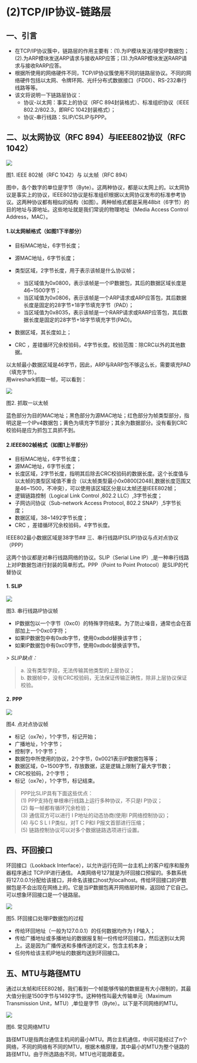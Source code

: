 # (2)TCP/IP协议-链路层


## 一、引言

* 在TCP/IP协议簇中，链路层的作用主要有：(1).为IP模块发送/接受IP数据包；(2).为ARP模块发送ARP请求与接收ARP应答；(3).为RARP模块发送RARP请求与接收RARP应答。
* 根据所使用的网络硬件不同，TCP/IP协议簇使用不同的链路层协议。不同的网络硬件包括以太网、令牌环网、光纤分布式数据接口（FDDI）、RS-232串行线路等等。
* 该文将说明一下链路层协议：
    * 协议-以太网：事实上的协议（RFC 894封装格式）、标准组织协议（IEEE 802.2/802.3，即RFC 1042封装格式）；
    * 协议-串行线路：SLIP/CSLIP与PPP。

## 二、以太网协议（RFC 894）与IEEE802协议（RFC 1042）

![][1]



图1. IEEE 802帧（RFC 1042）与 以太帧（RFC 894）

图中，各个数字的单位是字节（Byte）。这两种协议，都是以太网上的。以太网协议是事实上的协议，IEEE802协议是标准组织根据以太网协议发布的标准参考协议。这两种协议都有相似的结构（如图）。两种帧格式都是采用48bit（6字节）的目的地址与源地址。这些地址就是我们常说的物理地址（Media Access Control Address，MAC）。

#### 1.以太网帧格式（如图1下半部分）

* 目标MAC地址，6字节长度；
* 源MAC地址，6字节长度；
* 类型区域，2字节长度，用于表示该帧是什么协议帧；
    * 当区域值为0x0800，表示该帧是一个IP数据包，其后的数据区域长度是46~1500字节；
    * 当区域值为0x0806，表示该帧是一个ARP请求或ARP应答包，其后数据长度是固定的28字节+18字节填充字节（PAD）；
    * 当区域值为0x8035，表示该帧是一个RARP请求或RARP应答包，其后数据长度是固定的28字节+18字节填充字节(PAD)。

* 数据区域，其长度如上；
* CRC ，差错循环冗余校验码，4字节长度。校验范围：除CRC以外的其他数据。

以太帧最小数据区域是46字节，因此，ARP与RARP包不够这么长，需要填充PAD（填充字节）。  
用wireshark抓取一帧，可以看到：

![][2]



图2. 抓取一以太帧

蓝色部分为目的MAC地址；黑色部分为源MAC地址；红色部分为帧类型部分，指明这是一个IPv4数据包；黄色为填充字节部分；其余为数据部分。没有看到CRC校验码是应为抓包工具抓不到。

#### 2.IEEE802帧格式（如图1上半部分）

* 目标MAC地址，6字节长度；
* 源MAC地址，6字节长度；
* 长度区域，2字节长度，指明其后除去CRC校验码的数据长度。这个长度值与以太帧的类型区域值不重合（以太帧类型最小0x0800[2048],数据长度范围又是46~1500，不冲突），可以使用该区域区分是以太帧还是IEEE802帧；
* 逻辑链路控制（Logical Link Control ,802.2 LLC）,3字节长度；
* 子网访问协议（Sub-network Access Protocol, 802.2 SNAP）,5字节长度；
* 数据区域，38~1492字节长度；
* CRC ，差错循环冗余校验码，4字节长度。

IEEE802最小数据区域是38字节## 三、串行线路IP(SLIP)协议与点对点协议（PPP）

这两个协议都是对串行线路网络的协议。SLIP（Serial Line IP）,是一种串行线路上对IP数据包进行封装的简单形式。PPP（Point to Point Protocol）是SLIP的代替协议

#### 1. SLIP

![][3]



图3. 串行线路IP协议帧

* IP数据包以一个字节（0xc0）的特殊字符结束。为了防止噪音，通常也会在首部加上一个0xc0字符；
* 如果IP数据包中有0xdb字节，使用0xdbdd替换该字节；
* 如果IP数据包中有0xc0字节，使用0xdbdc替换该字节。


_> SLIP缺点：_  
> a. 没有类型字段，无法传输其他类型的上层协议；  
> b. 数据帧中，没有CRC校验码，无法保证传输正确性，除非上层协议保证校验。

#### 2. PPP

![][4]



图4. 点对点协议帧

* 标记（ox7e），1个字节，标记开始；
* 广播地址，1个字节；
* 控制字，1个字节；
* 数据包中所使用的协议，2个字节，0x0021表示IP数据包等等；
* 数据区域，0~1500字节，存放数据，这是逻辑上限制了最大字节数；
* CRC校验码，2个字节；
* 标记（ox7e），1个字节，标记结束。


> PPP比SLIP具有下面这些优点：  
> (1) PPP支持在单根串行线路上运行多种协议，不只是I P协议；  
> (2) 每一帧都有循环冗余检验；  
> (3) 通信双方可以进行 I P地址的动态协商(使用I P网络控制协议)；  
> (4) 与C S L I P类似，对T C P和I P报文首部进行压缩；  
> (5) 链路控制协议可以对多个数据链路选项进行设置。

## 四、环回接口

环回接口（Lookback Interface），以允许运行在同一台主机上的客户程序和服务器程序通过 TCP/IP进行通信。 A类网络号127就是为环回接口预留的。多数系统将127.0.0.1分配给该接口，并命名该接口host为localhost。传给环回接口的IP数据包是不会出现在网络上的。它是当IP数据包离开网络层时候，返回给了它自己。可以想象环回接口是一个链路层。

![][5]



图5. 环回接口处理IP数据包的过程

* 传给环回地址（一般为127.0.0.1）的任何数据均作为 I P输入；
* 传给广播地址或多播地址的数据报复制一份传给环回接口，然后送到以太网上。这是因为广播传送和多播传送的定义，包含主机本身；
* 任何传给该主机IP地址的数据均送到环回接口。

## 五、MTU与路径MTU

通过以太帧和IEEE802帧，我们看到一个帧能够传输的数据是有大小限制的，其最大值分别是1500字节与1492字节。这种特性叫最大传输单元（Maximum Transmission Unit，MTU）,单位是字节（Byte）。以下是不同网络的MTU。

![][6]



图6. 常见网络MTU

路径MTU是指两台通信主机间的最小MTU。两台主机通信，中间可能经过了n个网络，不同的网络有不同的MTU，根据木桶原理，其中最小的MTU为整个链路的路径MTU。由于所选路由不同，MTU也可能跟着变。


[1]: ./img/301894-551a7ba3cb69a344.png
[2]: ./img/301894-a03a3d80cda85c07.png
[3]: ./img/301894-290a396b5c7dbd42.png
[4]: ./img/301894-686ec8c2fb928e69.png
[5]: ./img/301894-b595a67fd2b97a8b.png
[6]: ./img/301894-44d873bb4ba88b2a.png
